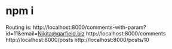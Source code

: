# npm i

Routing is:
http://localhost:8000/comments-with-param?id=11&email=Nikita@garfield.biz
http://localhost:8000/comments
http://localhost:8000/posts
http://localhost:8000/posts/10
